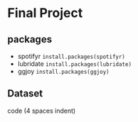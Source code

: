 # Final Project

## packages
* spotifyr
`install.packages(spotifyr)`
* lubridate
`install.packages(lubridate)`
* ggjoy
`install.packages(ggjoy)`

## Dataset

code (4 spaces indent)
